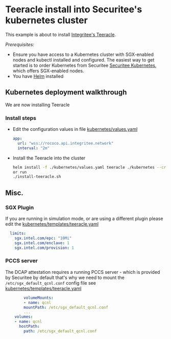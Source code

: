 # Teeracle install into Securitee's kubernetes cluster

This example is about to install [Integritee's Teeracle](https://docs.integritee.network/3-our-technology/3.5-use-cases/3.5.3-teeracle-oracle-framework).

*Prerequisites:*

* Ensure you have access to a Kubernetes cluster with SGX-enabled nodes and kubectl installed and configured. The easiest way to get started is to order Kubernetes from Securitee [Securitee Kubernetes](https://securitee.tech/products/), which offers SGX-enabled nodes.
* You have [Helm](https://helm.sh/docs/intro/install/) installed

## Kubernetes deployment walkthrough

We are now installing Teeracle

### Install steps


* Edit the configuration values in file [kubernetes/values.yaml](kubernetes/values.yaml)
    ```yaml
    app:
      url: "wss://rococo.api.integritee.network"
      interval: "2m"
    ```
* Install the Teeracle into the cluster

    ```bash
    helm install -f ./kubernetes/values.yaml teeracle ./kubernetes --create-namespace -n teeracle
    or run
    ./install-teeracle.sh
    ```


## Misc.

### SGX Plugin

If you are running in simulation mode, or are using a different plugin please edit the [kubernetes/templates/teeracle.yaml](kubernetes/templates/teeracle.yaml)
  ```yaml
    limits:
      sgx.intel.com/epc: "10Mi"
      sgx.intel.com/enclave: 1
      sgx.intel.com/provision: 1
  ```

### PCCS server

The DCAP attestation requires a running PCCS server - which is provided by Securitee by default that's why we need to mount the ```/etc/sgx_default_qcnl.conf``` config file
see [kubernetes/templates/teeracle.yaml](kubernetes/templates/teeracle.yaml)
  ```yaml
          volumeMounts:
          - name: qcnl
          mountPath: /etc/sgx_default_qcnl.conf
          ...
      volumes:
      - name: qcnl
        hostPath:
          path: /etc/sgx_default_qcnl.conf

  ```
